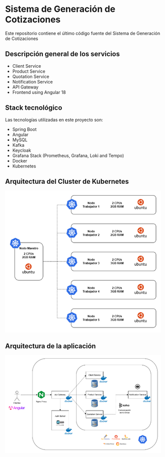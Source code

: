 # Sistema de Generación de Cotizaciones
Este repositorio contiene el último código fuente del Sistema de Generación de Cotizaciones

## Descripción general de los servicios

- Client Service
- Product Service
- Quotation Service
- Notification Service
- API Gateway 
- Frontend using Angular 18

## Stack tecnológico

Las tecnologías utilizadas en este proyecto son:

- Spring Boot
- Angular
- MySQL
- Kafka
- Keycloak
- Grafana Stack (Prometheus, Grafana, Loki and Tempo)
- Docker
- Kubernetes

##  Arquitectura del Cluster de Kubernetes
![image](https://github.com/FrankElias27/Proyecto-Cotizacion-Microservicios/blob/main/ClusterKubernetes.png)

##  Arquitectura de la aplicación
![image](https://github.com/FrankElias27/Proyecto-Cotizacion-Microservicios/blob/main/SistemaCotizacion.png)


